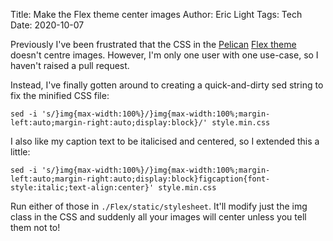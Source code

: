 Title: Make the Flex theme center images
Author: Eric Light
Tags: Tech
Date: 2020-10-07

Previously I've been frustrated that the CSS in the [Pelican](https://www.getpelican.com) [Flex theme](https://github.com/alexandrevicenzi/Flex) doesn't centre images.  However, I'm only one user with one use-case, so I haven't raised a pull request.

Instead, I've finally gotten around to creating a quick-and-dirty sed string to fix the minified CSS file:

    sed -i 's/}img{max-width:100%}/}img{max-width:100%;margin-left:auto;margin-right:auto;display:block}/' style.min.css

I also like my caption text to be italicised and centered, so I extended this a little: 

    sed -i 's/}img{max-width:100%}/}img{max-width:100%;margin-left:auto;margin-right:auto;display:block}figcaption{font-style:italic;text-align:center}' style.min.css

Run either of those in `./Flex/static/stylesheet`.  It'll modify just the img class in the CSS and suddenly all your images will center unless you tell them not to!

